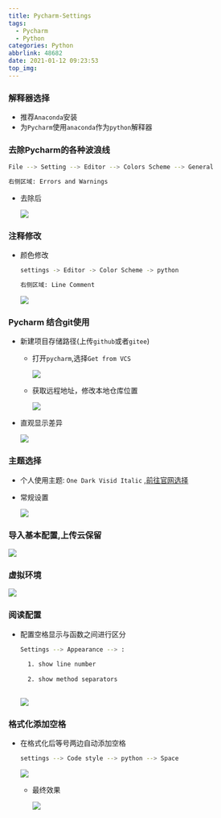 ```yaml
---
title: Pycharm-Settings
tags:
  - Pycharm
  - Python
categories: Python
abbrlink: 48682
date: 2021-01-12 09:23:53
top_img:
---
```


###  解释器选择

+ 推荐`Anaconda`安装
+ 为`Pycharm`使用`anaconda`作为`python`解释器

###  去除Pycharm的各种波浪线

```bash
File --> Setting --> Editor --> Colors Scheme --> General

右侧区域: Errors and Warnings
```

+ 去除后

  <img src="https://gitee.com/wang_hong_bin/pic-go-photos/raw/master/lineP.png">

###  注释修改

+ 颜色修改

  ```bash
  settings -> Editor -> Color Scheme -> python
  
  右侧区域: Line Comment
  ```

  <img src="https://gitee.com/wang_hong_bin/pic-go-photos/raw/master/finshPych.png">

###  Pycharm 结合git使用

+ 新建项目存储路径(上传`github`或者`gitee`)

  + 打开`pycharm`,选择`Get from VCS`

    <img src="https://gitee.com/wang_hong_bin/pic-go-photos/raw/master/gitp.png">

  + 获取远程地址，修改本地仓库位置

    <img src="https://gitee.com/wang_hong_bin/pic-go-photos/raw/master/20210112094245.png">

+ 直观显示差异

  <img src="https://gitee.com/wang_hong_bin/pic-go-photos/raw/master/gitPych.png">

###  主题选择

+ 个人使用主题: `One Dark Visid Italic` ,<a href="https://plugins.jetbrains.com/search?products=pycharm">前往官网选择</a>

+ 常规设置

  <img src="https://gitee.com/wang_hong_bin/pic-go-photos/raw/master/baseSet.png">

###  导入基本配置,上传云保留

<img src="https://gitee.com/wang_hong_bin/pic-go-photos/raw/master/export.png">

###  虚拟环境

<img src="https://gitee.com/wang_hong_bin/pic-go-photos/raw/master/TerMinal.png">

###  阅读配置

+ 配置空格显示与函数之间进行区分

  ```bash
  Settings --> Appearance --> :
  	
  	1. show line number 
  	
  	2. show method separators
  	
  ```

  

  <img src="https://gitee.com/wang_hong_bin/repo-bin/raw/master/settings.png">

###  格式化添加空格

+ 在格式化后等号两边自动添加空格

  ```bash
  settings --> Code style --> python --> Space
  ```

  

  <img src="https://gitee.com/wang_hong_bin/repo-bin/raw/master/codeFormat.png">
  
  + 最终效果
  
    <img src="https://gitee.com/wang_hong_bin/repo-bin/raw/master/finishCode.png">